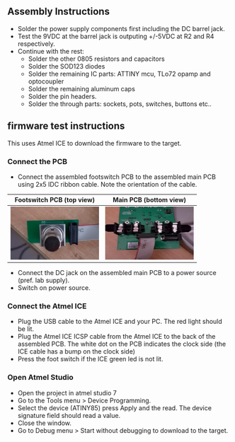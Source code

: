 
## Assembly Instructions

- Solder the power supply components first including the DC barrel jack. 
- Test the 9VDC at the barrel jack is outputing +/-5VDC at R2 and R4 respectively.
- Continue with the rest:
  - Solder the other 0805 resistors and capacitors
  - Solder the SOD123 diodes
  - Solder the remaining IC parts: ATTINY mcu, TLo72 opamp and optocoupler
  - Solder the remaining aluminum caps
  - Solder the pin headers.
  - Solder the through parts: sockets, pots, switches, buttons etc..

## firmware test instructions

This uses Atmel ICE to download the firmware to the target. 

### Connect the PCB

- Connect the assembled footswitch PCB to the assembled main PCB using 2x5 IDC ribbon cable. 
Note the orientation of the cable.

<centre>
  
|Footswitch PCB (top view)| Main PCB (bottom view) |
|:-----------------------:|:----------------------:|
| <img src="docs/AtomizerIDC1.jpg" alt="footswitch pcb text" width="200" height="120"> | <img src="docs/AtomizerIDC2.jpg" alt="main pcb" width="200" height="120"> |

</centre>

- Connect the DC jack on the assembled main PCB to a power source (pref. lab supply). 
- Switch on power source.

### Connect the Atmel ICE

- Plug the USB cable to the Atmel ICE and your PC. The red light should be lit.
- Plug the Atmel ICE ICSP cable from the Atmel ICE to the back of the assembled PCB. 
The white dot on the PCB indicates the clock side (the ICE cable has a bump on the clock side)
-  Press the foot switch if the ICE green led is not lit.

### Open Atmel Studio

- Open the project in atmel studio 7
- Go to the Tools menu > Device Programming. 
- Select the device (ATINY85) press Apply and the read. The device signature field should read a value.
- Close the window. 
- Go to Debug menu > Start without debugging to download to the target. 
